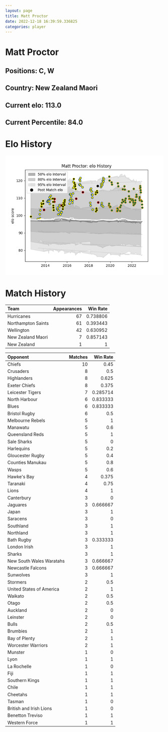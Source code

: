 ```yaml
---  
layout: page  
title: Matt Proctor  
date: 2022-12-18 16:39:59.336825  
categories: player  
---
```

# Matt Proctor

## Positions: C, W

## Country: New Zealand Maori

## Current elo: 113.0

## Current Percentile: 84.0

# Elo History


![elo history](history_MattProctor.png)
# Match History


| Team               |   Appearances |   Win Rate |
|:-------------------|--------------:|-----------:|
| Hurricanes         |            67 |   0.738806 |
| Northampton Saints |            61 |   0.393443 |
| Wellington         |            42 |   0.630952 |
| New Zealand Maori  |             7 |   0.857143 |
| New Zealand        |             1 |   1        |

| Opponent                 |   Matches |   Win Rate |
|:-------------------------|----------:|-----------:|
| Chiefs                   |        10 |   0.45     |
| Crusaders                |         8 |   0.5      |
| Highlanders              |         8 |   0.625    |
| Exeter Chiefs            |         8 |   0.375    |
| Leicester Tigers         |         7 |   0.285714 |
| North Harbour            |         6 |   0.833333 |
| Blues                    |         6 |   0.833333 |
| Bristol Rugby            |         6 |   0.5      |
| Melbourne Rebels         |         5 |   1        |
| Manawatu                 |         5 |   0.6      |
| Queensland Reds          |         5 |   1        |
| Sale Sharks              |         5 |   0        |
| Harlequins               |         5 |   0.2      |
| Gloucester Rugby         |         5 |   0.4      |
| Counties Manukau         |         5 |   0.8      |
| Wasps                    |         5 |   0.6      |
| Hawke's Bay              |         4 |   0.375    |
| Taranaki                 |         4 |   0.75     |
| Lions                    |         4 |   1        |
| Canterbury               |         3 |   0        |
| Jaguares                 |         3 |   0.666667 |
| Japan                    |         3 |   1        |
| Saracens                 |         3 |   0        |
| Southland                |         3 |   1        |
| Northland                |         3 |   1        |
| Bath Rugby               |         3 |   0.333333 |
| London Irish             |         3 |   1        |
| Sharks                   |         3 |   1        |
| New South Wales Waratahs |         3 |   0.666667 |
| Newcastle Falcons        |         3 |   0.666667 |
| Sunwolves                |         3 |   1        |
| Stormers                 |         2 |   0.5      |
| United States of America |         2 |   1        |
| Waikato                  |         2 |   0.5      |
| Otago                    |         2 |   0.5      |
| Auckland                 |         2 |   0        |
| Leinster                 |         2 |   0        |
| Bulls                    |         2 |   0.5      |
| Brumbies                 |         2 |   1        |
| Bay of Plenty            |         2 |   1        |
| Worcester Warriors       |         2 |   1        |
| Munster                  |         1 |   0        |
| Lyon                     |         1 |   1        |
| La Rochelle              |         1 |   0        |
| Fiji                     |         1 |   1        |
| Southern Kings           |         1 |   1        |
| Chile                    |         1 |   1        |
| Cheetahs                 |         1 |   1        |
| Tasman                   |         1 |   0        |
| British and Irish Lions  |         1 |   0        |
| Benetton Treviso         |         1 |   1        |
| Western Force            |         1 |   1        |